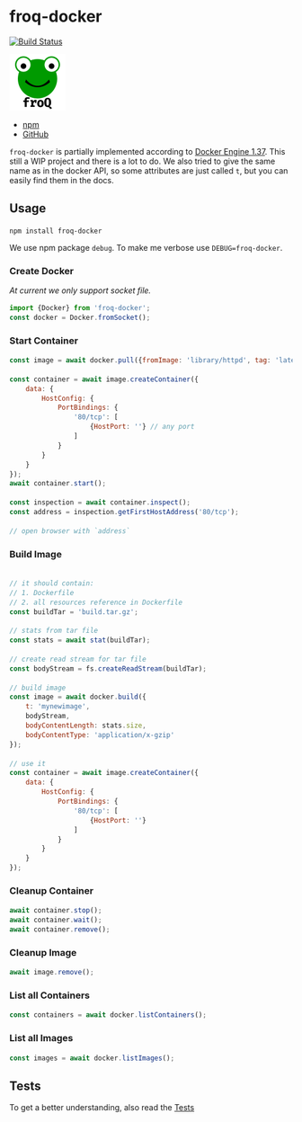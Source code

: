 # froq-docker

[![Build Status](https://travis-ci.org/DaAitch/froq.svg?branch=master)](https://travis-ci.org/DaAitch/froq)

<img src="froq.png" width="100" alt="froQ logo" />

- [npm](https://www.npmjs.com/package/froq-docker)
- [GitHub](https://github.com/DaAitch/froq/tree/master/packages/froq-docker)

`froq-docker` is partially implemented according to [Docker Engine 1.37](https://docs.docker.com/engine/api/v1.37/). This still a WIP project and there is a lot to do. We also tried to give the same name as in the docker API, so some attributes are just called `t`, but you can easily find them in the docs.

## Usage

`npm install froq-docker`

We use npm package `debug`. To make me verbose use `DEBUG=froq-docker`.


### Create Docker

*At current we only support socket file.*

```js
import {Docker} from 'froq-docker';
const docker = Docker.fromSocket();
```


### Start Container

```js
const image = await docker.pull({fromImage: 'library/httpd', tag: 'latest'});

const container = await image.createContainer({
    data: {
        HostConfig: {
            PortBindings: {
                '80/tcp': [
                    {HostPort: ''} // any port
                ]
            }
        }
    }
});
await container.start();

const inspection = await container.inspect();
const address = inspection.getFirstHostAddress('80/tcp');

// open browser with `address`
```


### Build Image

```js

// it should contain:
// 1. Dockerfile
// 2. all resources reference in Dockerfile
const buildTar = 'build.tar.gz';

// stats from tar file
const stats = await stat(buildTar);

// create read stream for tar file
const bodyStream = fs.createReadStream(buildTar);

// build image
const image = await docker.build({
    t: 'mynewimage',
    bodyStream,
    bodyContentLength: stats.size,
    bodyContentType: 'application/x-gzip'
});

// use it
const container = await image.createContainer({
    data: {
        HostConfig: {
            PortBindings: {
                '80/tcp': [
                    {HostPort: ''}
                ]
            }
        }
    }
});
```


### Cleanup Container

```js
await container.stop();
await container.wait();
await container.remove();
```


### Cleanup Image

```js
await image.remove();
```


### List all Containers

```js
const containers = await docker.listContainers();
```


### List all Images

```js
const images = await docker.listImages();
```


## Tests

To get a better understanding, also read the [Tests](https://github.com/DaAitch/froq/tree/master/packages/froq-docker/test/Docker.test.js)
